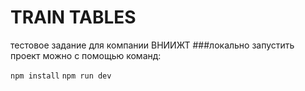 # TRAIN TABLES

тестовое задание для компании ВНИИЖТ
###локально запустить проект можно с помощью команд:

`npm install`
`npm run dev`

